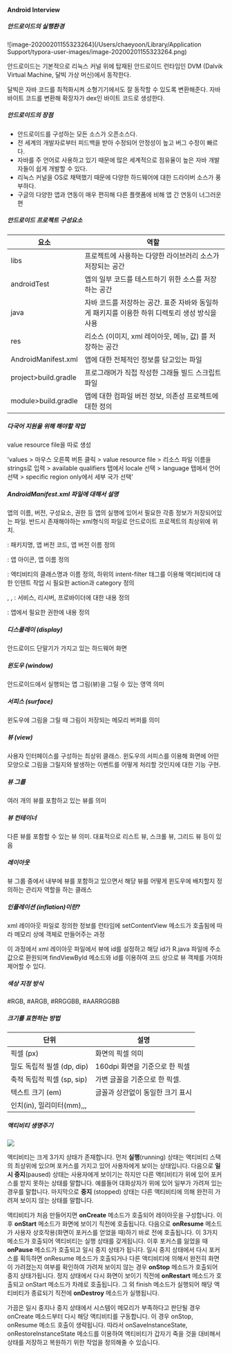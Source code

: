 #### Android Interview

##### 안드로이드의 실행환경

![image-20200201155323264](/Users/chaeyoon/Library/Application Support/typora-user-images/image-20200201155323264.png)

안드로이드는 기본적으로 리눅스 커널 위에 탑재된 안드로이드 런타임인 DVM (Dalvik Virtual Machine, 달빅 가상 머신)에서 동작한다. 

달빅은 자바 코드를 최적화시켜 소형기기에서도 잘 동작할 수 있도록 변환해준다. 자바 바이트 코드를 변환해 확장자가 dex인 바이트 코드로 생성한다.



##### 안드로이드의 장점

- 안드로이드를 구성하는 모든 소스가 오픈소스다.
- 전 세계의 개발자로부터 피드백을 받아 수정되어 안정성이 높고 버그 수정이 빠르다.
- 자바를 주 언어로 사용하고 있기 때문에 많은 세계적으로 점유율이 높은 자바 개발자들이 쉽게 개발할 수 있다.
- 리눅스 커널을 OS로 채택했기 때문에 다양한 하드웨어에 대한 드라이버 소스가 풍부하다.
- 구글의 다양한 앱과 연동이 매우 편히해 다른 플랫폼에 비해 앱 간 연동이 너그러운 편

##### 안드로이드 프로젝트 구성요소

| 요소                 | 역할                                                         |
| -------------------- | ------------------------------------------------------------ |
| libs                 | 프로젝트에 사용하는 다양한 라이브러리 소스가 저장되는 공간   |
| androidTest          | 앱의 일부 코드를 테스트하기 위한 소스를 저장하는 공간        |
| java                 | 자바 코드를 저장하는 공간. 표준 자바와 동일하게 패키지를 이용한 하위 디렉토리 생성 방식을 사용 |
| res                  | 리소스 (이미지, xml 레이아웃, 메뉴, 값) 를 저장하는 공간     |
| AndroidManifest.xml  | 앱에 대한 전체적인 정보를 담고있는 파일                      |
| project>build.gradle | 프로그래머가 직접 작성한 그래들 빌드 스크립트 파일           |
| module>build.gradle  | 앱에 대한 컴파일 버전 정보, 의존성 프로젝트에 대한 정의      |

##### 다국어 지원을 위해 해야할 작업

value resource file을 따로 생성

'values > 마우스 오른쪽 버튼 클릭 > value resource file > 리소스 파일 이름을 strings로 입력 > available qualifiers 탭에서 locale 선택 > language 탭에서 언어 선택 > specific region only에서 세부 국가 선택'

##### AndroidManifest.xml 파일에 대해서 설명

앱의 이름, 버전, 구성요소, 권한 등 앱의 실행에 있어서 필요한 각종 정보가 저장되어있는 파일. 반드시 존재해야하는 xml형식의 파일로 안드로이트 프로젝트의 최상위에 위치.

<manifest> : 패키지명, 앱 버전 코드, 앱 버전 이름 정의

<application> : 앱 아이콘, 앱 이름 정의

<activity> : 액티비티의 클래스명과 이름 정의, 하위의 intent-filter 태그를 이용해 액티비티에 대한 인텐트 작업 시 필요한 action과 category 정의

<service>, <receiver>, <provider> : 서비스, 리시버, 프로바이더에 대한 내용 정의

<permission> : 앱에서 필요한 권한에 내용 정의



##### 디스플레이 (display)

안드로이드 단말기가 가지고 있는 하드웨어 화면

##### 윈도우 (window)

안드로이드에서 실행되는 앱 그림(뷰)을 그릴 수 있는 영역 의미

##### 서피스 (surface)

윈도우에 그림을 그릴 때 그림이 저장되는 메모리 버퍼를 의미

##### 뷰 (view)

사용자 인터페이스를 구성하는 최상위 클래스. 윈도우의 서피스를 이용해 화면에 어떤 모양으로 그림을 그릴지와 발생하는 이벤트를 어떻게 처리할 것인지에 대한 기능 구현.

##### 뷰 그룹 

여러 개의 뷰를 포함하고 있는 뷰를 의미

##### 뷰 컨테이너

다른 뷰를 포함할 수 있는 뷰 의미. 대표적으로 리스트 뷰, 스크롤 뷰, 그리드 뷰 등이 있음

##### 레이아웃 

뷰 그룹 중에서 내부에 뷰를 포함하고 있으면서 해당 뷰를 어떻게 윈도우에 배치할지 정의하는 관리자 역할을 하는 클래스



##### 인플레이션 (inflation)이란?

xml 레이아웃 파일로 정의한 정보를 런타임에 setContentView 메소드가 호출됨에 따라 메모리 상에 객체로 만들어주는 과정

이 과정에서 xml 레이아웃 파일에서 뷰에 id를 설정하고 해당 id가 R.java 파일에 주소 값으로 환원되며 findViewById 메소드와 id를 이용하여 코드 상으로 뷰 객체를 가여좌 제어할 수 있다.

##### 색상 지정 방식

#RGB, #ARGB, #RRGGBB, #AARRGGBB

##### 크기를 표현하는 방법

| 단위                       | 설명                             |
| -------------------------- | -------------------------------- |
| 픽셀 (px)                  | 화면의 픽셀 의미                 |
| 밀도 독립적 필셀 (dp, dip) | 160dpi 화면을 기준으로 한 픽셀   |
| 축적 독립적 픽셀 (sp, sip) | 가변 글꼴을 기준으로 한 픽셀.    |
| 텍스트 크기 (em)           | 글꼴과 상관없이 동일한 크기 표시 |
| 인치(in), 밀리미터(mm),,,  |                                  |



##### 액티비티 생명주기

![](https://img1.daumcdn.net/thumb/R1280x0.fjpg/?fname=http://t1.daumcdn.net/brunch/service/user/2Kn8/image/LMm0LctaUHwEAW5jmD1B9R2N64w.PNG)



액티비티는 크게 3가지 상태가 존재합니다. 먼저 **실행**(running) 상태는 액티비티 스택의 최상위에 있으며 포커스를 가지고 있어 사용자에게 보이는 상태입니다. 다음으로 **일시 중지**(paused) 상태는 사용자에게 보이기는 하지만 다른 액티비티가 위에 있어 포커스를 받지 못하는 상태를 말합니다. 예를들어 대화상자가 위에 있어 일부가 가려져 있는 경우를 말합니다. 마지막으로 **중지** (stopped) 상태는 다른 액티비티에 의해 완전히 가려져 보이지 않는 상태를 말합니다.

액티비티가 처음 만들어지면 **onCreate** 메소드가 호출되어 레이아웃을 구성합니다. 이후 **onStart** 메소드가 화면에 보이기 직전에 호출됩니다. 다음으로 **onResume** 메소드가 사용자 상호작용(화면이 포커스를 얻었을 때)하기 바로 전에 호출됩니다. 이 3가지 메소드가 호출되어 액티비티는 실행 상태를 갖게됩니다. 이후 포커스를 잃었을 때 **onPause** 메소드가 호출되고 일시 중지 상태가 됩니다. 일시 중지 상태에서 다시 포커스를 획득하면 onResume 메소드가 호출되거나 다른 액티비티에 의해서 완전히 화면이 가려졌는지 여부를 확인하여 가려져 보이지 않는 경우 **onStop** 메소드가 호출되어 중지 상태가됩니다. 정지 상태에서 다시 화면이 보이기 직전에 **onRestart** 메소드가 호출되고 onStart 메소드가 차례로 호출됩니다. 그 외 finish 메소드가 실행되어 해당 액티비티가 종료되기 직전에 **onDestroy** 메소드가 실행됩니다.

가끔은 일시 중지나 중지 상태에서 시스템이 메모리가 부족하다고 판단될 경우 onCreate 메소드부터 다시 해당 액티비티를 구동합니다. 이 경우 onStop, onResume 메소드 호출이 생략됩니다. 따라서 onSaveInstanceState, onRestoreInstanceState 메소드를 이용하여 액티비티가 갑자기 죽을 것을 대비해서 상태를 저장하고 복원하기 위한 작업을 정의해줄 수 있습니다.